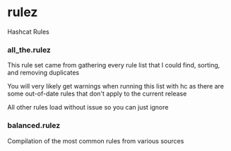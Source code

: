 # rulez
Hashcat Rules

### all_the.rulez
This rule set came from gathering every rule list that I could find, sorting, and removing duplicates

You will very likely get warnings when running this list with hc as there are some out-of-date rules that don't apply to the current release

All other rules load without issue so you can just ignore

### balanced.rulez
Compilation of the most common rules from various sources

